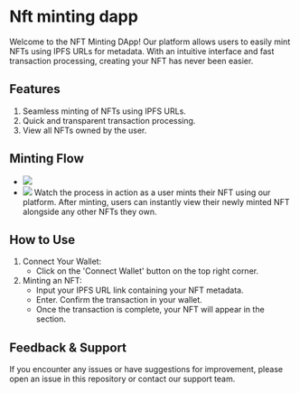 # Nft minting dapp
Welcome to the NFT Minting DApp! Our platform allows users to easily mint NFTs using IPFS URLs for metadata. With an intuitive interface and fast transaction processing, creating your NFT has never been easier.

## Features
1. Seamless minting of NFTs using IPFS URLs.
2. Quick and transparent transaction processing.
3. View all NFTs owned by the user.


## Minting Flow
- ![](./video/minting-flow-1.gif)
- ![](./video/minting-flow-2.gif)
Watch the process in action as a user mints their NFT using our platform.
After minting, users can instantly view their newly minted NFT alongside any other NFTs they own.

## How to Use
1. Connect Your Wallet:
    - Click on the 'Connect Wallet' button on the top right corner.
2. Minting an NFT:
    - Input your IPFS URL link containing your NFT metadata.
    - Enter. Confirm the transaction in your wallet.
    - Once the transaction is complete, your NFT will appear in the section.


## Feedback & Support
If you encounter any issues or have suggestions for improvement, please open an issue in this repository or contact our support team.